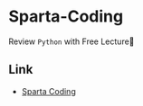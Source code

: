 # Sparta-Coding

Review `Python` with Free Lecture🙏

## Link

- [Sparta Coding](https://spartacodingclub.kr/)
